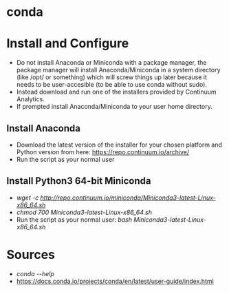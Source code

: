 # conda

# Install and Configure
- Do not install Anaconda or Miniconda with a package manager, the package manager will install Anaconda/Miniconda in a system directory (like /opt/ or something) which will screw things up later because it needs to be user-accesible (to be able to use conda without sudo).
- Instead download and run one of the installers provided by Continuum Analytics.
- If prompted install Anaconda/Miniconda to your user home directory.

## Install Anaconda
- Download the latest version of the installer for your chosen platform and Python version from here: https://repo.continuum.io/archive/
- Run the script as your normal user

## Install Python3 64-bit Miniconda
- *wget -c http://repo.continuum.io/miniconda/Miniconda3-latest-Linux-x86_64.sh*
- *chmod 700 Miniconda3-latest-Linux-x86_64.sh*
- Run the script as your normal user: *bash Miniconda3-latest-Linux-x86_64.sh*

# Sources
- *conda --help*
- https://docs.conda.io/projects/conda/en/latest/user-guide/index.html

